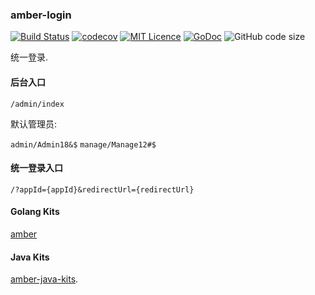 ### amber-login

[![Build Status](https://travis-ci.org/CharLemAznable/amber-login.svg?branch=master)](https://travis-ci.org/CharLemAznable/amber-login)
[![codecov](https://codecov.io/gh/CharLemAznable/amber-login/branch/master/graph/badge.svg)](https://codecov.io/gh/CharLemAznable/amber-login)
[![MIT Licence](https://badges.frapsoft.com/os/mit/mit.svg?v=103)](https://opensource.org/licenses/mit-license.php)
[![GoDoc](https://godoc.org/github.com/CharLemAznable/amber-login?status.svg)](https://godoc.org/github.com/CharLemAznable/amber-login)
![GitHub code size](https://img.shields.io/github/languages/code-size/CharLemAznable/amber-login)

统一登录.

#### 后台入口

  `/admin/index`

默认管理员:

  `admin/Admin18&$` `manage/Manage12#$`

#### 统一登录入口

  `/?appId={appId}&redirectUrl={redirectUrl}`

#### Golang Kits

  [amber](https://github.com/CharLemAznable/amber)

#### Java Kits

  [amber-java-kits](https://github.com/CharLemAznable/amber-java-kits).
